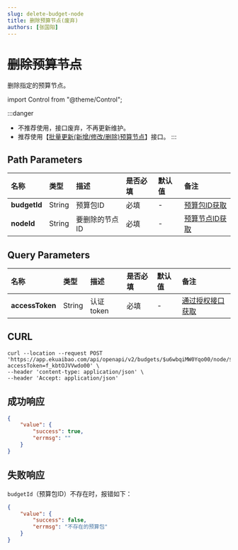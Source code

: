 ```yaml
---
slug: delete-budget-node
title: 删除预算节点(废弃)
authors: [张国阳]
---
```


# ~~删除预算节点~~
删除指定的预算节点。

import Control from "@theme/Control";

<Control
method="POST"
url="/api/openapi/v2/budgets/$`budgetId`/node/$`nodeId`/del"
/>

:::danger
- 不推荐使用，接口废弃，不再更新维护。
- 推荐使用【[批量更新(新增/修改/删除)预算节点](/docs/open-api/budget/batch-pdate-budget-node)】接口。
:::

## Path Parameters

| 名称 | 类型 | 描述 | 是否必填 | 默认值 | 备注 |
| :--- | :--- | :--- | :--- |:--- | :--- |
| **budgetId** | String | 预算包ID      | 必填 | - | [预算包ID获取](/docs/open-api/budget/get-budget-list) |
| **nodeId**   | String | 要删除的节点ID | 必填 | - | [预算节点ID获取](/docs/open-api/budget/get-budget-details) |

## Query Parameters

| 名称 | 类型 | 描述 | 是否必填 | 默认值 | 备注 |
| :--- | :--- | :--- | :--- |:--- | :--- |
| **accessToken** | String | 认证token | 必填 | - | [通过授权接口获取](/docs/open-api/getting-started/auth) |

## CURL
```shell
curl --location --request POST 'https://app.ekuaibao.com/api/openapi/v2/budgets/$u6wbqiMW0Yqo00/node/$1597314291146001/del?accessToken=f_kbtOJVVwdo00' \
--header 'content-type: application/json' \
--header 'Accept: application/json'
```

## 成功响应
```json
{
    "value": {
        "success": true,
        "errmsg": ""
    }
} 
```



## 失败响应
`budgetId`（预算包ID）不存在时，报错如下：
```json
{
    "value": {
        "success": false,
        "errmsg": "不存在的预算包"
    }
}
```